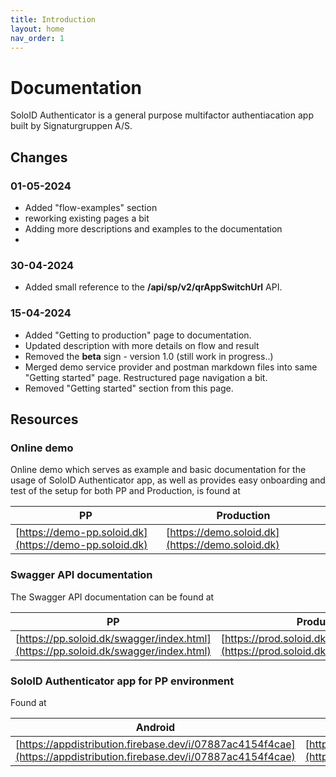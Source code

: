 ```yaml
---
title: Introduction
layout: home
nav_order: 1
---
```


# Documentation
SoloID Authenticator is a general purpose multifactor authentiacation app built by Signaturgruppen A/S.

## Changes
### 01-05-2024
* Added "flow-examples" section
* reworking existing pages a bit
* Adding more descriptions and examples to the documentation
* 
### 30-04-2024
* Added small reference to the **/api/sp/v2/qrAppSwitchUrl** API.

### 15-04-2024
* Added "Getting to production" page to documentation.
* Updated description with more details on flow and result
* Removed the **beta** sign - version 1.0 (still work in progress..)
* Merged demo service provider and postman markdown files into same "Getting started" page. Restructured page navigation a bit.
* Removed "Getting started" section from this page.

## Resources

### Online demo
Online demo which serves as example and basic documentation for the usage of SoloID Authenticator app, as well as provides easy onboarding and test of the setup for both PP and Production, is found at

| PP    | Production |
| -------- | ------- |
| [https://demo-pp.soloid.dk](https://demo-pp.soloid.dk)  | [https://demo.soloid.dk](https://demo.soloid.dk) |

### Swagger API documentation
The Swagger API documentation can be found at

| PP    | Production |
| -------- | ------- |
| [https://pp.soloid.dk/swagger/index.html](https://pp.soloid.dk/swagger/index.html)  | [https://prod.soloid.dk/swagger/index.html](https://prod.soloid.dk/swagger/index.html) |

### SoloID Authenticator app for PP environment
Found at 

| Android    | iOS |
| -------- | ------- |
| [https://appdistribution.firebase.dev/i/07887ac4154f4cae](https://appdistribution.firebase.dev/i/07887ac4154f4cae)  | [https://testflight.apple.com/join/Vwc72iPI](https://testflight.apple.com/join/Vwc72iPI) |

